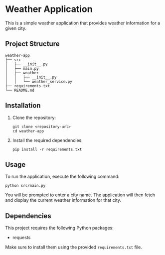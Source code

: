 # Weather Application

This is a simple weather application that provides weather information for a given city.

## Project Structure

```
weather-app
├── src
│   ├── __init__.py
│   ├── main.py
│   ├── weather
│   │   ├── __init__.py
│   │   └── weather_service.py
├── requirements.txt
└── README.md
```

## Installation

1. Clone the repository:
   ```
   git clone <repository-url>
   cd weather-app
   ```

2. Install the required dependencies:
   ```
   pip install -r requirements.txt
   ```

## Usage

To run the application, execute the following command:
```
python src/main.py
```

You will be prompted to enter a city name. The application will then fetch and display the current weather information for that city.

## Dependencies

This project requires the following Python packages:
- requests

Make sure to install them using the provided `requirements.txt` file.